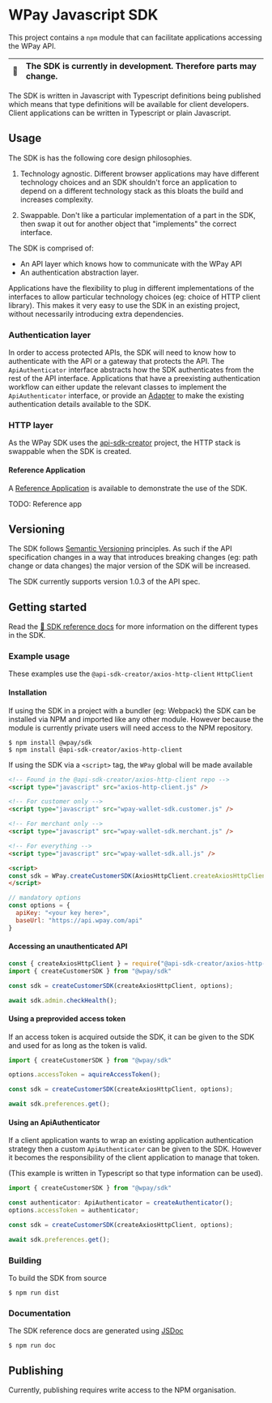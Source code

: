 # WPay Javascript SDK

This project contains a `npm` module that can facilitate applications accessing the WPay API.

| :memo: | The SDK is currently in development. Therefore parts may change. |
|--------|:-----------------------------------------------------------------|


The SDK is written in Javascript with Typescript definitions being published which means that 
type definitions will be available for client developers. Client applications can be written in 
Typescript or plain Javascript.

## Usage

The SDK is has the following core design philosophies.

1. Technology agnostic. Different browser applications may have different technology
choices and an SDK shouldn't force an application to depend on a different
technology stack as this bloats the build and increases complexity.

2. Swappable. Don't like a particular implementation of a part in the
SDK, then swap it out for another object that "implements" the correct
interface.

The SDK is comprised of:
 - An API layer which knows how to communicate with the WPay API
 - An authentication abstraction layer.

Applications have the flexibility to plug in different implementations of
the interfaces to allow particular technology choices (eg: choice of
HTTP client library). This makes it very easy to use the SDK in an
existing project, without necessarily introducing extra dependencies.

### Authentication layer

In order to access protected APIs, the SDK will need to know how to
authenticate with the API or a gateway that protects the API. The
`ApiAuthenticator` interface abstracts how the SDK authenticates from
the rest of the API interface. Applications that have a preexisting
authentication workflow can either update the relevant classes to implement the
`ApiAuthenticator` interface, or provide an [Adapter](https://en.wikipedia.org/wiki/Adapter_pattern#Java)
to make the existing authentication details available to the SDK.

### HTTP layer

As the WPay SDK uses the [api-sdk-creator](https://github.com/RedCrewOS/api-sdk-creator-js)
project, the HTTP stack is swappable when the SDK is created.

#### Reference Application

A [Reference Application]() is available to demonstrate the use of the SDK.

TODO: Reference app

## Versioning

The SDK follows [Semantic Versioning](https://semver.org/) principles.
As such if the API specification changes in a way that introduces breaking
changes (eg: path change or data changes) the major version of the SDK
will be increased.

The SDK currently supports version 1.0.3 of the API spec.

## Getting started

Read the [📘 SDK reference docs](/docs/index.html) for more information on the different types
in the SDK.

### Example usage

These examples use the `@api-sdk-creator/axios-http-client` `HttpClient`

#### Installation

If using the SDK in a project with a bundler (eg: Webpack) the SDK can be installed via NPM and imported like any other module. However because the module is currently private users will need access to the NPM repository.

```shell script
$ npm install @wpay/sdk
$ npm install @api-sdk-creator/axios-http-client
```

If using the SDK via a `<script>` tag, the `WPay` global will be made available

```html
<!-- Found in the @api-sdk-creator/axios-http-client repo -->
<script type="javascript" src="axios-http-client.js" />

<!-- For customer only -->
<script type="javascript" src="wpay-wallet-sdk.customer.js" />

<!-- For merchant only -->
<script type="javascript" src="wpay-wallet-sdk.merchant.js" />

<!-- For everything -->
<script type="javascript" src="wpay-wallet-sdk.all.js" />

<script>
const sdk = WPay.createCustomerSDK(AxiosHttpClient.createAxiosHttpClient, options);
</script>
``` 

```javascript
// mandatory options
const options = {
  apiKey: "<your key here>",
  baseUrl: "https://api.wpay.com/api"
}
```

#### Accessing an unauthenticated API

```javascript
const { createAxiosHttpClient } = require("@api-sdk-creator/axios-http-client");
import { createCustomerSDK } from "@wpay/sdk"

const sdk = createCustomerSDK(createAxiosHttpClient, options);

await sdk.admin.checkHealth();
```

#### Using a preprovided access token

If an access token is acquired outside the SDK, it can be given to the SDK and used for as long
as the token is valid.

```javascript
import { createCustomerSDK } from "@wpay/sdk"

options.accessToken = aquireAccessToken();

const sdk = createCustomerSDK(createAxiosHttpClient, options);

await sdk.preferences.get();
```

#### Using an ApiAuthenticator

If a client application wants to wrap an existing application authentication strategy then a
custom `ApiAuthenticator` can be given to the SDK. However it becomes the
responsibility of the client application to manage that token.

(This example is written in Typescript so that type information can be used).

```typescript
import { createCustomerSDK } from "@wpay/sdk"

const authenticator: ApiAuthenticator = createAuthenticator();
options.accessToken = authenticator;

const sdk = createCustomerSDK(createAxiosHttpClient, options);

await sdk.preferences.get();
```

### Building

To build the SDK from source

```shell
$ npm run dist
```

### Documentation

The SDK reference docs are generated using [JSDoc](https://jsdoc.app/)

```shell
$ npm run doc
```

## Publishing

Currently, publishing requires write access to the NPM organisation.
